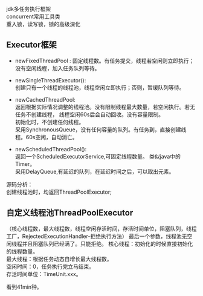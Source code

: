 jdk多任务执行框架  
concurrent常用工具类  
重入锁，读写锁，锁的高级深化  

Executor框架  
------------------------
- newFixedThreadPool :
固定线程数。有任务提交，线程若空闲则立即执行；没有空闲线程，加入任务队列等待。

- newSingleThreadExecutor():  
创建只有一个线程的线程池，线程空闲立即执行；否则，暂缓队列等待。  

- newCachedThreadPool:  
返回根据实际情况调整的线程池。没有限制线程最大数量，若空闲执行。若无任务不创建线程，
线程空闲60s后会自动回收。没有容量限制。  
初始化时，不创建任何线程。  
采用SynchronousQueue，没有任何容量的队列。有任务到，直接创建线程。60s空闲，自动消亡。

- newScheduledThreadPool():  
返回一个ScheduledExecutorService,可固定线程数量。
类似java中的Timer。  
采用DelayQueue,有延迟的队列，在延迟时间之后，可以取出元素。

源码分析：  
创建线程池时，均返回ThreadPoolExecutor;  


自定义线程池ThreadPoolExecutor
---------------------------------  
（核心线程数，最大线程数，线程空闲存活时间，存活时间单位，阻塞队列<Runnable>，线程工厂，RejectedExecutionHandler-拒绝执行方法）
最后一个参数，线程池无空闲线程并且阻塞队列已经满了。只能拒绝。
核心线程：初始化的时候直接初始化的线程数量。  
最大线程：根据任务动态自增长最大线程数。  
空闲时间：0，任务执行完立马结束。  
存活时间单位：TimeUnit.xxx。  

看到41min钟。



  


